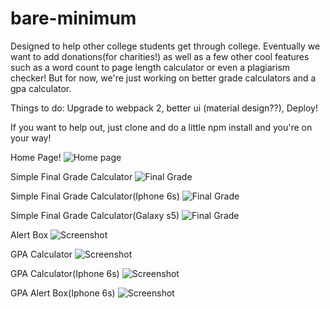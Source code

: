 # bare-minimum
Designed to help other college students get through college. Eventually we want to add donations(for charities!) as well as a few other cool features such as a word count to page length calculator or even a plagiarism checker! But for now, we're just working on better grade calculators and a gpa calculator.

Things to do: Upgrade to webpack 2, better ui (material design??), Deploy!

If you want to help out, just clone and do a little npm install and you're on your way!

Home Page!
![Home page](https://github.com/Chrischuck/bare-minimum/blob/master/src/assets/screenshots/home.png "Home Page")

Simple Final Grade Calculator
![Final Grade](https://github.com/Chrischuck/bare-minimum/blob/master/src/assets/screenshots/finalGrade.png)

Simple Final Grade Calculator(Iphone 6s)
![Final Grade](https://github.com/Chrischuck/bare-minimum/blob/master/src/assets/screenshots/finalGrade6s.png)

Simple Final Grade Calculator(Galaxy s5)
![Final Grade](https://github.com/Chrischuck/bare-minimum/blob/master/src/assets/screenshots/finalGradeS5.png)

Alert Box
![Screenshot](https://github.com/Chrischuck/bare-minimum/blob/master/src/assets/screenshots/finalGradeModal.png)

GPA Calculator
![Screenshot](https://github.com/Chrischuck/bare-minimum/blob/master/src/assets/screenshots/gpa.png)

GPA Calculator(Iphone 6s)
![Screenshot](https://github.com/Chrischuck/bare-minimum/blob/master/src/assets/screenshots/gpaCalc6s.png)

GPA Alert Box(Iphone 6s)
![Screenshot](https://github.com/Chrischuck/bare-minimum/blob/master/src/assets/screenshots/gpaCalcModal6s.png)

